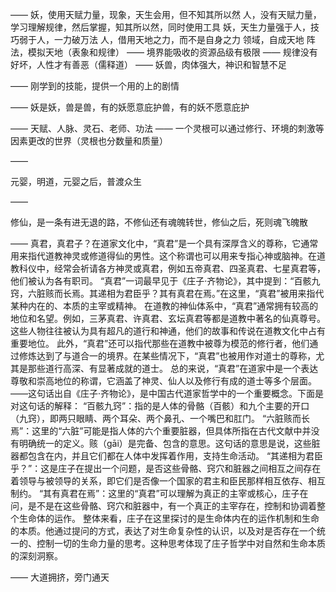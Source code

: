 ——
妖，使用天赋力量，现象，天生会用，但不知其所以然
人，没有天赋力量，学习理解规律，然后掌握，知其所以然，同时使用工具
妖，天生力量强于人，技巧弱于人，一力破万法
人，借用天地之力，而不是自身之力
领域，自成天地
阵法，模拟天地（表象和规律）
——
境界能吸收的资源品级有极限
——
规律没有好坏，人性才有善恶（儒释道）
——
妖兽，肉体强大，神识和智慧不足

——
刚学到的技能，提供一个用的上的剧情

——
妖是妖，兽是兽，有的妖愿意庇护兽，有的妖不愿意庇护

——
天赋、人脉、灵石、老师、功法
——
一个灵根可以通过修行、环境的刺激等因素更改的世界（灵根也分数量和质量）

——

元婴，明道，元婴之后，普渡众生

——

修仙，是一条有进无退的路，不修仙还有魂魄转世，修仙之后，死则魂飞魄散

——
真君，真君子？在道家文化中，“真君”是一个具有深厚含义的尊称，它通常用来指代道教神灵或修道得仙的男性。这个称谓也可以用来专指心神或脑神。在道教科仪中，经常会祈请各方神灵或真君，例如五帝真君、四圣真君、七星真君等，他们被认为各有职司。
“真君”一词最早见于《庄子·齐物论》，其中提到：“百骸九窍，六脏赅而长焉。其递相为君臣乎？其有真君在焉。”在这里，“真君”被用来指代某种内在的、本质的主宰或精神。
在道教的神仙体系中，“真君”通常拥有较高的地位和名望。例如，三茅真君、许真君、玄坛真君等都是道教中著名的仙真尊号。这些人物往往被认为具有超凡的道行和神通，他们的故事和传说在道教文化中占有重要地位。
此外，“真君”还可以指代那些在道教中被尊为模范的修行者，他们通过修炼达到了与道合一的境界。在某些情况下，“真君”也被用作对道士的尊称，尤其是那些道行高深、有显著成就的道士。
总的来说，“真君”在道家中是一个表达尊敬和崇高地位的称谓，它涵盖了神灵、仙人以及修行有成的道士等多个层面。
——这句话出自《庄子·齐物论》，是中国古代道家哲学中的一个重要概念。下面是对这句话的解释：
“百骸九窍”：指的是人体的骨骼（百骸）和九个主要的开口（九窍），即两只眼睛、两个耳朵、两个鼻孔、一个嘴巴和肛门。
“六脏赅而长焉”：这里的“六脏”可能是指人体的六个重要脏器，但具体所指在古代文献中并没有明确统一的定义。赅（gāi）是完备、包含的意思。这句话的意思是说，这些脏器都包含在内，并且它们都在人体中发挥着作用，支持生命活动。
“其递相为君臣乎？”：这是庄子在提出一个问题，是否这些骨骼、窍穴和脏器之间相互之间存在着领导与被领导的关系，即它们是否像一个国家的君主和臣民那样相互依存、相互制约。
“其有真君在焉”：这里的“真君”可以理解为真正的主宰或核心，庄子在问，是不是在这些骨骼、窍穴和脏器中，有一个真正的主宰存在，控制和协调着整个生命体的运作。
整体来看，庄子在这里探讨的是生命体内在的运作机制和生命的本质。他通过提问的方式，表达了对生命复杂性的认识，以及对是否存在一个统一的、控制一切的生命力量的思考。这种思考体现了庄子哲学中对自然和生命本质的深刻洞察。

——
大道拥挤，旁门通天

